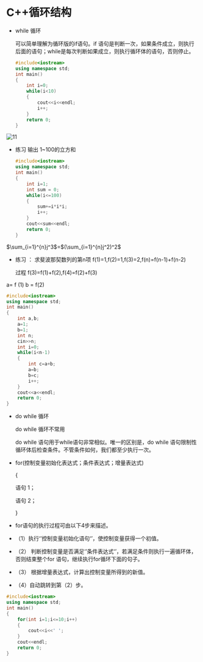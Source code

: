 #  C++循环结构

- while 循环

    可以简单理解为循环版的if语句。if 语句是判断一次，如果条件成立，则执行后面的语句；while是每次判断如果成立，则执行循环体的语句，否则停止。

  ```c++
  #include<iostream>
  using namespace std;
  int main()
  {
      int i=0;
      while(i<10)
      {
          cout<<i<<endl;
          i++;
      }
      return 0;
  }
  ```

  

![11](C:\Users\周琪雨\Desktop\11.png)

- 练习 输出 1~100的立方和

  ```c++
  #include<iostream>
  using namespace std;
  int main()
  {
      int i=1;
      int sum = 0;
      while(i<=100)
      {
          sum+=i*i*i;
          i++;
      }
      cout<<sum<<endl;
      return 0;
  }
  ```



$\sum_{i=1}^{n}j^3$=$(\sum_{i=1}^{n}j^2)^2$

- 练习 ： 求斐波那契数列的第n项 f(1)=1,f(2)=1,f(3)=2,f(n)=f(n-1)+f(n-2)

  过程 f(3)=f(1)+f(2),f(4)=f(2)+f(3) 

a= f (1) b = f(2)  

```c++
#include<iostream>
using namespace std;
int main()
{
    int a,b;
    a=1;
    b=1;
    int n;
    cin>>n;
    int i=0;
    while(i<n-1)
    {
        int c=a+b;
        a=b;
        b=c;
        i++;
    }
    cout<<a<<endl;
    return 0;
}
```

- do while 循环

  do while 循环不常用

  do while 语句用于while语句非常相似。唯一的区别是，do while 语句限制性循环体后检查条件。不管条件如何，我们都至少执行一次。

- for(控制变量初始化表达式；条件表达式；增量表达式)

  {

     语句 1；

     语句 2；

  }

- for语句的执行过程可由以下4步来描述。
- （1）执行‘’控制变量初始化语句‘’，使控制变量获得一个初值。
- （2） 判断控制变量是否满足‘’条件表达式‘’，若满足条件则执行一遍循环体，否则结束整个for 语句，继续执行for循环下面的句子。
- （3） 根据增量表达式，计算出控制变量所得到的新值。
-  （4）自动跳转到第（2）步。

```c++
#include<iostream>
using namespace std;
int main()
{
    for(int i=1;i<=10;i++)
    {
        cout<<i<<' ';
    }
    cout<<endl;
    return 0;
}
```

